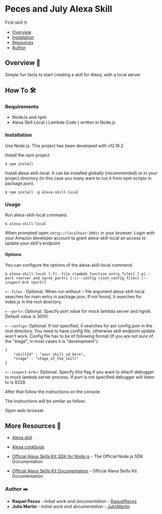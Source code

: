 # Peces and July Alexa Skill
First skill 🤓

+ [Overview](#Overview)
+ [Installation](#Installation)
+ [Resources](#Resources)
+ [Author](#Author)

## <a name="Overview"></a>Overview 📄

Simple fun facts to start creating a skill for Alexa, with a local server

## <a name="How To"></a>How To 🛠️

### <a name="Requirements"></a> Requirements

* NodeJs and npm
* Alexa Skill Local ( Lambda Code ) written in Node.js

### <a name="Installation"></a> Installation

Use Node.js. This project has been developed with v12.16.2

Install the npm project
```
$ npm install
```

Install alexa-skill-local. It can be installed globally (recommended) or in your project directory (in this case you many want to run it from npm scripts in package.json).
```
$ npm install -g alexa-skill-local
```

### <a name="Usage"></a> Usage

Run alexa-skill-local command. 

```
$ alexa-skill-local
```

When prompted open `<http://localhost:3001>` in your browser. Login with your Amazon developer account to grant alexa-skill-local an access to update your skill's endpoint

#### <a name="Options"></a> Options

You can configure the options of the alexa-skill-local command:
```
$ alexa-skill-local [-f|--file <lambda_function_entry_file>] [-p|--port <server_and_ngrok_port>] [-c|--config <json_config_file>] [--inspect-brk <port>]
```

`<--file>` : Optional. When run without --file argument alexa-skill-local searches for main entry in package.json. If not found, it searches for index.js in the root directory.

`<--port>`: Optional. Specify port value for mock lambda server and ngrok. Default value is 3000.

`<--config>`: Optional. If not specified, it searches for asl-config.json in the root directory. You need to have config file, otherwise skill endpoint update won't work. Config file has to be of following format (If you are not sure of the "stage", in most cases it is "development"):

```
{
    "skillId" : "your_skill_id_here",
    "stage" : "stage_of_the_skill"
}
```

`<--inspect-brk>`: Optional. Specify this flag if you want to attach debugger to mock lambda server process. If port is not specified debugger will listen to is 9229.

After that follow the instructions on the console.

The instructions will be similar as follow:

Open web-browser


## <a name="Resources"></a>More Resources 📢

* [Alexa skill](https://github.com/alexa/skill-sample-nodejs-fact)
* [Alexa cookbook](https://github.com/alexa/alexa-cookbook)

* [Official Alexa Skills Kit SDK for Node.js](https://developer.amazon.com/en-US/docs/alexa/alexa-skills-kit-sdk-for-nodejs/overview.html) - The Official Node.js SDK Documentation
* [Official Alexa Skills Kit Documentation](https://developer.amazon.com/en-US/docs/alexa/ask-overviews/build-skills-with-the-alexa-skills-kit.html) - Official Alexa Skills Kit Documentation


### <a name="Author">Author ✒️

* **Raquel Peces** - *Initial work and documentation* - [RaquelPeces](https://github.com/raquelfishes)
* **Julio Martin** - *Initial work and documentation* - [JulioMartin](https://github.com/JulioUrjc)

<!-- También puedes mirar la lista de todos los [contribuyentes](https://github.com/your/project/contributors) quíenes han participado en este proyecto.--> 
